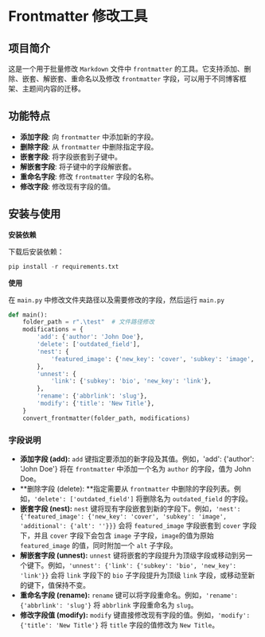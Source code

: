 # Frontmatter 修改工具

## 项目简介
这是一个用于批量修改 `Markdown` 文件中 `frontmatter` 的工具。它支持添加、删除、嵌套、解嵌套、重命名以及修改 `frontmatter` 字段，可以用于不同博客框架、主题间内容的迁移。

## 功能特点
- **添加字段**: 向 `frontmatter` 中添加新的字段。
- **删除字段**: 从 `frontmatter` 中删除指定字段。
- **嵌套字段**: 将字段嵌套到子键中。
- **解嵌套字段**: 将子键中的字段解嵌套。
- **重命名字段**: 修改 `frontmatter` 字段的名称。
- **修改字段**: 修改现有字段的值。

## 安装与使用
**安装依赖**

下载后安装依赖：
```python
pip install -r requirements.txt
```
**使用**

在 `main.py` 中修改文件夹路径以及需要修改的字段，然后运行 `main.py`

```python
def main():
    folder_path = r".\test"  # 文件路径修改
    modifications = {
        'add': {'author': 'John Doe'},
        'delete': ['outdated_field'],
        'nest': {
            'featured_image': {'new_key': 'cover', 'subkey': 'image', 'additional': {'alt': ''}},
        },
        'unnest': {
            'link': {'subkey': 'bio', 'new_key': 'link'},
        },
        'rename': {'abbrlink': 'slug'},
        'modify': {'title': 'New Title'},
    }
    convert_frontmatter(folder_path, modifications)
```
### 字段说明
- **添加字段 (add):** `add` 键指定要添加的新字段及其值。例如，'add': {'author': 'John Doe'} 将在 `frontmatter` 中添加一个名为 `author` 的字段，值为 John Doe。
- **删除字段 (delete): **指定需要从 `frontmatter` 中删除的字段列表。例如，`'delete': ['outdated_field']` 将删除名为 `outdated_field` 的字段。
- **嵌套字段 (nest):** `nest` 键将现有字段嵌套到新的字段下。例如，`'nest': {'featured_image': {'new_key': 'cover', 'subkey': 'image', 'additional': {'alt': ''}}}` 会将 `featured_image` 字段嵌套到 `cover` 字段下，并且 `cover` 字段下会包含 `image` 子字段，`image`的值为原始 `featured_image` 的值，同时附加一个 `alt` 子字段。
- **解嵌套字段 (unnest):** `unnest` 键将嵌套的字段提升为顶级字段或移动到另一个键下。例如，`'unnest': {'link': {'subkey': 'bio', 'new_key': 'link'}}` 会将 `link` 字段下的 `bio` 子字段提升为顶级 `link` 字段，或移动至新的键下，值保持不变。
- **重命名字段 (rename):**  `rename` 键可以将字段重命名。例如，`'rename': {'abbrlink': 'slug'}` 将 `abbrlink` 字段重命名为 `slug`。
- **修改字段值 (modify):** `modify` 键直接修改现有字段的值。例如，`'modify': {'title': 'New Title'}` 将 `title` 字段的值修改为 `New Title`。

